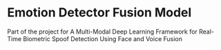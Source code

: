 # Emotion Detector Fusion Model
Part of the project for A Multi-Modal Deep Learning Framework for Real-Time Biometric Spoof Detection Using Face and Voice Fusion
